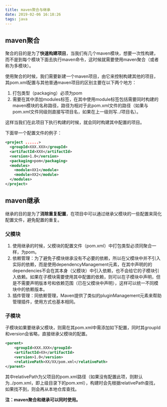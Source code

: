 ```yaml
---
title: maven聚合与继承
date: 2019-02-06 16:18:26
tags: java
---
```


## maven聚合

聚合的目的是为了**快速构建项目**，当我们有几个maven模块，想要一次性构建，而不是到每个模块下面去执行maven命令，这时候就需要使用maven聚合（或者称为多模块）。

使用聚合的时候，我们需要新建一个maven项目，由它来控制构建其他的项目，其pom.xml配置与其他普通maven项目的区别主要在以下两个地方：

1. 打包类型（packaging）必须为pom
2. 需要在其中添加modules标签，在其中使用module标签包括需要同时构建的maven模块的名称路径，路径为相对于此pom.xml文件的路径（如果与pom.xml文件同级则直接写项目名，如果在上一级则写../项目名）。

这样当我们在此项目下执行构建的时候，就会同时构建其中配置的项目。

下面举一个配置文件的例子：

```xml
<project ......>
  <groupId>XXX.XXX</groupId>
  <artifactId>XXX</artifactId>
  <version>1.0</version>
  <packaging>pom</packaging>
  <modules>
    <module>XX1</module>
    <module>XX2</module>
  </modules>
</project>
```

 

## maven继承

继承的目的是为了**消除重复配置**，在项目中可以通过继承父模块的一些配置来简化配置文件，避免配置的重复。

### 父模块

1. 使用继承的时候，父模块的配置文件（pom.xml）中打包类型必须同聚合一样，为pom。
2. 依赖管理：为了避免子模块继承没有不必要的依赖，所以在父模块中并不引入实际的依赖，而是使用dependencyManagement元素，在其中声明的的dependencies不会在其本身（父模块）中引入依赖，也不会给它的子模块引入依赖。如果在子模块需要使用其中配置的依赖，则可以在子模块中声明，但是不需要声明版本号和依赖范围（已在父模块中声明），这样可以统一不同模块中的依赖版本。
3. 插件管理：同依赖管理，Maven提供了类似的pluginManagement元素来帮助管理插件，使用方式也基本相同。

### 子模块

子模块如果要继承父模块，则需在其pom.xml中需添加如下配置，同时其groupId和version会省略，直接继承父模块的配置。

```xml
<parent>
    <groupId>XXX.XXX</groupId>
    <artifactId>XX</artifactId>
    <version>1.0</version>
    <relativePath>XX/XX/pom.xml</relativePath>
</parent>
```

其中relativePath为父项目的pom.xml路径（如果没有配置此项，则默认为../pom.xml，即上级目录下的pom.xml），构建时会先根据relativePath查找，如果找不到，则会再从本地仓库查找。



**注：maven聚合和继承可以同时使用。**



